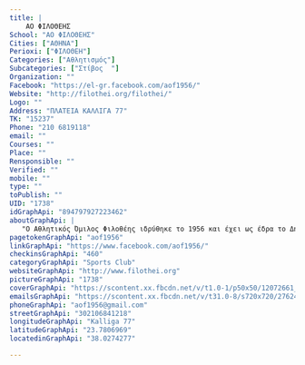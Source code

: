 ```yaml
---
title: |
    ΑΟ ΦΙΛΟΘΕΗΣ
School: "ΑΟ ΦΙΛΟΘΕΗΣ"
Cities: ["ΑΘΗΝΑ"]
Perioxi: ["ΦΙΛΟΘΕΗ"]
Categories: ["Αθλητισμός"]
Subcategories: ["Στίβος  "]
Organization: ""
Facebook: "https://el-gr.facebook.com/aof1956/"
Website: "http://filothei.org/filothei/"
Logo: ""
Address: "ΠΛΑΤΕΙΑ ΚΑΛΛΙΓΑ 77"
TK: "15237"
Phone: "210 6819118"
email: ""
Courses: ""
Place: ""
Rensponsible: ""
Verified: ""
mobile: ""
type: ""
toPublish: ""
UID: "1738"
idGraphApi: "894797927223462"
aboutGraphApi: | 
   "Ο Αθλητικός Όμιλος Φιλοθέης ιδρύθηκε το 1956 και έχει ως έδρα το Δημοτικό Γυμναστήριο Φιλοθέης &lt;&lt; Στέλιος Κυριακίδης &gt;&gt;,Καλλιγά 77,Φιλοθέη."
pagetokenGraphApi: "aof1956"
linkGraphApi: "https://www.facebook.com/aof1956/"
checkinsGraphApi: "460"
categoryGraphApi: "Sports Club"
websiteGraphApi: "http://www.filothei.org"
pictureGraphApi: "1738"
coverGraphApi: "https://scontent.xx.fbcdn.net/v/t1.0-1/p50x50/12072661_894803477222907_2909881115855155985_n.jpg?oh=be54f933fc34fdc511eea3e7b6ce93d9&amp;oe=5B0A555E"
emailsGraphApi: "https://scontent.xx.fbcdn.net/v/t31.0-8/s720x720/27624926_1532796596756922_7067723804045017354_o.jpg?oh=5ccb90e5f101f1c2c5c11b6b35c942bb&amp;oe=5B451A1E"
phoneGraphApi: "aof1956@gmail.com"
streetGraphApi: "302106841218"
longitudeGraphApi: "Kalliga 77"
latitudeGraphApi: "23.7806969"
locatedinGraphApi: "38.0274277"

---
```




